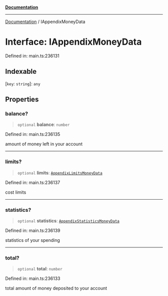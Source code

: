 [**Documentation**](../README.md)

***

[Documentation](../README.md) / IAppendixMoneyData

# Interface: IAppendixMoneyData

Defined in: main.ts:236131

## Indexable

\[`key`: `string`\]: `any`

## Properties

### balance?

> `optional` **balance**: `number`

Defined in: main.ts:236135

amount of money left in your account

***

### limits?

> `optional` **limits**: [`AppendixLimitsMoneyData`](../classes/AppendixLimitsMoneyData.md)

Defined in: main.ts:236137

cost limits

***

### statistics?

> `optional` **statistics**: [`AppendixStatisticsMoneyData`](../classes/AppendixStatisticsMoneyData.md)

Defined in: main.ts:236139

statistics of your spending

***

### total?

> `optional` **total**: `number`

Defined in: main.ts:236133

total amount of money deposited to your account
